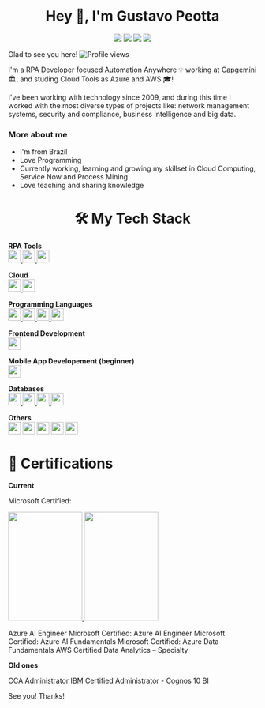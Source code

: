 <h1 align="center"> Hey 👋, I'm Gustavo Peotta </h1>

<div align="center">
<a href="https://www.linkedin.com/in/GustavoPeotta" target="_blank"><img src="https://camo.githubusercontent.com/28a5af3160ab3e597abac96405057372584e2c7201457a505f20cbcdb4a25d73/68747470733a2f2f696d672e736869656c64732e696f2f62616467652f4c696e6b6564496e2d626c75653f7374796c653d666c6174266c6f676f3d6c696e6b6564696e266c6162656c436f6c6f723d626c7565266c696e6b3d68747470733a2f2f7777772e6c696e6b6564696e2e636f6d2f696e2f6d616e756d616e6f6a303031302f" target="_blank"></a>
<a href = "mailto:gustavopeotta@gmail.com"><img src="https://camo.githubusercontent.com/fbc38c9f1e9019a6804262f8f8f3e781f15446fa9e3c6caa8fee249d3ca344de/68747470733a2f2f696d672e736869656c64732e696f2f62616467652f476d61696c2d7265643f7374796c653d666c61742d737175617265266c6f676f3d476d61696c266c6f676f436f6c6f723d7768697465266c696e6b3d6d61696c746f3a6d616e756d616e6f6a3030313040676d61696c2e636f6d" target="_blank"></a>
<a href="https://instagram.com/GustavoPeotta" target="_blank"><img src="https://camo.githubusercontent.com/9f06d17387566e4b887200cde9b29a028633d3c6e63c24a029429f703f222845/68747470733a2f2f696d672e736869656c64732e696f2f62616467652f2d496e7374616772616d2d4534343035463f7374796c653d666c6174266c6f676f3d696e7374616772616d266c6f676f436f6c6f723d7768697465266c696e6b3d68747470733a2f2f696e7374616772616d2e636f6d2f6d2e612e6e2e752e6d2e612e6e2e6f2e6a2f" target="_blank"></a>
<a href="https://www.facebook.com/GustavoPeotta" target="_blank"><img src="https://camo.githubusercontent.com/7e186438fcc5b17e8029634385e1192704c5901be0e6272fb03b2720d967ca77/68747470733a2f2f696d672e736869656c64732e696f2f62616467652f2d46616365626f6f6b2d3138373766323f7374796c653d666c6174266c6f676f3d66616365626f6f6b266c6f676f436f6c6f723d7768697465266c696e6b3d68747470733a2f2f66616365626f6f6b2e636f6d2f6d616e756d616e6f6a30303130" target="_blank"></a>   
</div>

Glad to see you here! ![Profile views](https://gpvc.arturio.dev/GustavoPeotta)

I'm a RPA Developer focused Automation Anywhere 💡 working at <a href="https://www.capgemini.com">Capgemini</a> 🏛, and studing Cloud Tools as Azure and AWS 🎓!

I've been working with technology since 2009, and during this time I worked with the most diverse types of projects like: network management systems, security and compliance, business Intelligence and big data.

<h3 align="left"> More about me </h3>
<ul>
 <li>I'm from Brazil</li>
 <li>Love Programming</li>
 <li>Currently working, learning and growing my skillset in Cloud Computing, Service Now and Process Mining</li>
 <li>Love teaching and sharing knowledge</li>
</ul>

<h1 align="center"> 🛠️ My Tech Stack </h1>

<b>RPA Tools</b><br>
<a href="https://www.automationanywhere.com" title="Automation Anywhere" target="_blank"> <img src="https://de.automationanywhere.com/images/automation-anywhere-logo-a-only.png" width="25" height="25"> </a>
<a href="https://www.uipath.com" title="UiPath" target="_blank"> <img src="https://styles.redditmedia.com/t5_2y0ng/styles/communityIcon_rm83hvlif9u31.png" width="25" height="25"> </a>
<a href="https://www.fortra.com/support/product-releases/automation/automate" title="Automate" target="_blank"> <img src="https://download.cnet.com/a/img/resize/d29991a01c1313c7d7750c41503012ea8c0b8058/catalog/2022/08/25/4d4a56a4-87cb-4772-8704-da522ad5b57a/imgingest-12410390620293962506.png?auto=webp&fit=crop&width=64" width="25" height="25"> </a>

<b>Cloud</b><br>
<a href="https://learn.microsoft.com/en-us/azure/" title="Azure" target="_blank"> <img src="https://cdn-icons-png.flaticon.com/512/873/873107.png" width="25" height="25"> </a>
<a href="https://docs.aws.amazon.com/" title="AWS" target="_blank"> <img src="https://image.pngaaa.com/384/3822384-middle.png" width="25" height="25"> </a>

<b>Programming Languages</b><br>
<a href="https://www.python.org" title="Python" target="_blank"> <img src="https://cdn.jsdelivr.net/gh/devicons/devicon/icons/python/python-original.svg" width="25" height="25"> </a>
<a href="https://learn.microsoft.com/en-us/dotnet/csharp/" title="C#" target="_blank"> <img src="https://cdn-icons-png.flaticon.com/512/6132/6132221.png" width="25" height="25"> </a>
<a href="https://learn.microsoft.com/en-us/cpp/?view=msvc-170" title="C++" target="_blank"> <img src="https://cdn-icons-png.flaticon.com/512/6132/6132222.png" width="25" height="25"> </a>
<a href="https://docs.oracle.com/en/java/" title="Java" target="_blank"> <img src="https://cdn-icons-png.flaticon.com/512/5968/5968282.png" width="25" height="25"> </a>


<b>Frontend Development</b><br>
<a href="https://developer.mozilla.org/en-US/docs/Glossary/HTML5" title="HTML5" target="_blank"> <img src="https://cdn-icons-png.flaticon.com/512/1051/1051277.png" width="25" height="25"> </a>

<b>Mobile App Developement (beginner)</b><br>
<a href="https://developer.android.com/docs" title="Android Studio" target="_blank"> <img src="https://cdn-icons-png.flaticon.com/512/226/226770.png" width="25" height="25"> </a>

<b>Databases</b><br>
<a href="https://www.oracle.com/database/" title="Oracle" target="_blank"> <img src="https://cdn-icons-png.flaticon.com/512/5969/5969170.png" width="25" height="25"> </a>
<a href="https://learn.microsoft.com/pt-br/sql/sql-server/?view=sql-server-ver16" title="SQL Server" target="_blank"> <img src="https://cdn-icons-png.flaticon.com/512/5968/5968364.png" width="25" height="25"> </a>
<a href="https://dev.mysql.com/doc/" title="MySQL" target="_blank"> <img src="https://cdn-icons-png.flaticon.com/512/5968/5968313.png" width="25" height="25"> </a>
<a href="https://www.postgresql.org/docs/" title="PostgreSQL" target="_blank"> <img src="https://cdn-icons-png.flaticon.com/512/5968/5968342.png" width="25" height="25"> </a>

<b>Others</b><br>
<a href="https://www.linux.org/" title="Linux" target="_blank"> <img src="https://cdn-icons-png.flaticon.com/512/2333/2333187.png" width="25" height="25"> </a>
<a href="https://docs.unity3d.com/Manual/index.html" title="Unity" target="_blank"> <img src="https://cdn-icons-png.flaticon.com/512/5969/5969294.png" width="25" height="25"> </a>
<a href="https://scrumguides.org/docs/scrumguide/v1/Scrum-Guide-Portuguese-BR.pdf" title="SCRUM" target="_blank"> <img src="https://cdn-icons-png.flaticon.com/512/5108/5108922.png" width="25" height="25"> </a>
<a href="https://docs.servicenow.com/" title="ServiceNow" target="_blank"> <img src="https://image.pngaaa.com/672/6367672-middle.png" width="25" height="25"> </a>
<a href="https://www.eccouncil.org/ethical-hacking/" title="Ethical Hacking" target="_blank"> <img src="https://cdn-icons-png.flaticon.com/512/564/564631.png" width="25" height="25"> </a>


<h1 align="left"> 📕 Certifications </h1>
<b>Current</b>

Microsoft Certified: 

<a href="https://www.exin.com/pt-br/data-protection-security/exin-ethical-hacking/exin-ethical-hacking-foundation" title="EXIN Ethical Hacking Foundation" target="_blank"> <img src="https://www.daryus.com.br/wp-content/uploads/2019/10/Ethical-Hacking-Foundation.png" width="150" height="220"> </a>
<a href="https://university.automationanywhere.com/certification/rpa-certification/" title="Advanced RPA Developer" target="_blank"> <img src="https://www.igmguru.com/uploads/products/automation-anywhere-rpa-igmguru_34566654_xl.jpg" width="150" height="220"> </a>



Azure AI Engineer Microsoft Certified: Azure AI Engineer Microsoft Certified: Azure AI Fundamentals Microsoft Certified: Azure Data Fundamentals AWS Certified Data Analytics – Specialty

<b>Old ones</b>

CCA Administrator IBM Certified Administrator - Cognos 10 BI


See you!
Thanks!
